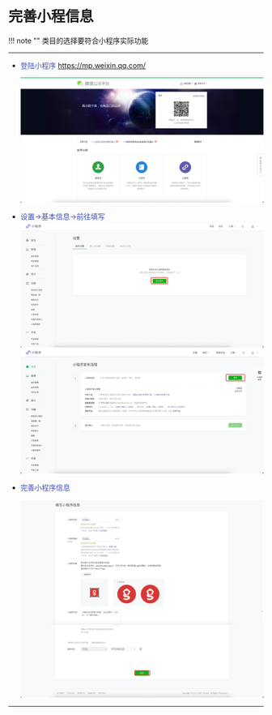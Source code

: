 # 完善小程信息
!!! note ""
    类目的选择要符合小程序实际功能

***

- <font color=#3F51B5>登陆小程序</font>
  https://mp.weixin.qq.com/
  
  ![213_001](pic/213_001.png)
  </br>  

- <font color=#3F51B5>设置->基本信息->前往填写</font>
  ![213_002](pic/213_002.png)
  ![213_0021](pic/213_0021.png)
  </br>  
  
- <font color=#3F51B5>完善小程序信息</font>
  </br>  
 ![213_003](pic/213_003.png)
  </br>  
  
    
***
